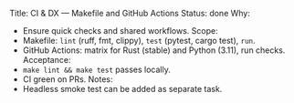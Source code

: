 Title: CI & DX — Makefile and GitHub Actions
Status: done
Why:
- Ensure quick checks and shared workflows.
Scope:
- Makefile: `lint` (ruff, fmt, clippy), `test` (pytest, cargo test), `run`.
- GitHub Actions: matrix for Rust (stable) and Python (3.11), run checks.
Acceptance:
- `make lint && make test` passes locally.
- CI green on PRs.
Notes:
- Headless smoke test can be added as separate task.
